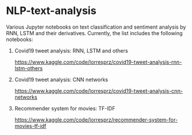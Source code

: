 # NLP-text-analysis
Various Jupyter notebooks on text classification and sentiment analysis by RNN, LSTM and their derivatives. Currently, the list includes the following notebooks:

1. Covid19 tweet analysis: RNN, LSTM and others

   https://www.kaggle.com/code/lorresprz/covid19-tweet-analysis-rnn-lstm-others

2. Covid19 tweet analysis: CNN networks
 
   https://www.kaggle.com/code/lorresprz/covid19-tweet-analysis-cnn-networks

3. Recommender system for movies: TF-IDF
   
   https://www.kaggle.com/code/lorresprz/recommender-system-for-movies-tf-idf
   
